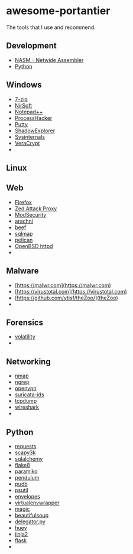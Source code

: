 # awesome-portantier
The tools that I use and recommend.



## Development

- [NASM - Netwide Assembler](http://www.nasm.us)
- [Python](https://www.python.org)


## Windows

- [7-zip](http://www.7-zip.org/)
- [NirSoft](http://www.nirsoft.net/)
- [Notepad++](https://notepad-plus-plus.org/)
- [ProcessHacker](http://processhacker.sourceforge.net/)
- [Putty](https://www.chiark.greenend.org.uk/~sgtatham/putty/latest.html)
- [ShadowExplorer](http://www.shadowexplorer.com)
- [Sysinternals](https://technet.microsoft.com/en-us/sysinternals/)
- [VeraCrypt](https://www.veracrypt.fr)
- []()

## Linux



## Web
- [Firefox](https://www.mozilla.org)
- [Zed Attack Proxy](http://www.zaproxy.org)
- [ModSecurity](http://www.modsecurity.org)
- [arachni](http://www.arachni-scanner.com)
- [beef](https://github.com/beefproject/beef)
- [sqlmap](https://github.com/sqlmapproject/sqlmap)
- [pelican](https://github.com/getpelican/pelican)
- [OpenBSD httpd](https://github.com/reyk/httpd)
- []()



## Malware
- [https://malwr.com](https://malwr.com)
- [https://virustotal.com](https://virustotal.com)
- [https://github.com/ytisf/theZoo/](theZoo)
- []()


## Forensics
- [volatility](https://github.com/volatilityfoundation/volatility)
- []()

## Networking
- [nmap](https://nmap.org)
- [ngrep](http://ngrep.sourceforge.net)
- [openvpn](https://openvpn.net)
- [suricata-ids](http://suricata-ids.org)
- [tcpdump](http://www.tcpdump.org)
- [wireshark](https://www.wireshark.org)
- []()

## Python
- [requests](http://python-requests.org)
- [scapy3k](https://github.com/phaethon/scapy)
- [sqlalchemy](https://www.sqlalchemy.org)
- [flake8](https://pypi.python.org/pypi/flake8)
- [paramiko](http://www.paramiko.org)
- [pendulum](https://github.com/sdispater/pendulum)
- [pudb](https://pypi.python.org/pypi/pudb)
- [psutil](https://github.com/giampaolo/psutil)
- [envelopes](http://tomekwojcik.github.io/envelopes)
- [virtualenvwrapper](https://pypi.python.org/pypi/virtualenvwrapper)
- [magic](https://github.com/ahupp/python-magic)
- [beautifulsoup](https://www.crummy.com/software/BeautifulSoup/bs4/doc/)
- [delegator.py](https://github.com/kennethreitz/delegator.py)
- [huey](https://github.com/coleifer/huey)
- [jinja2](https://github.com/pallets/jinja)
- [flask](http://flask.pocoo.org)
- []()


